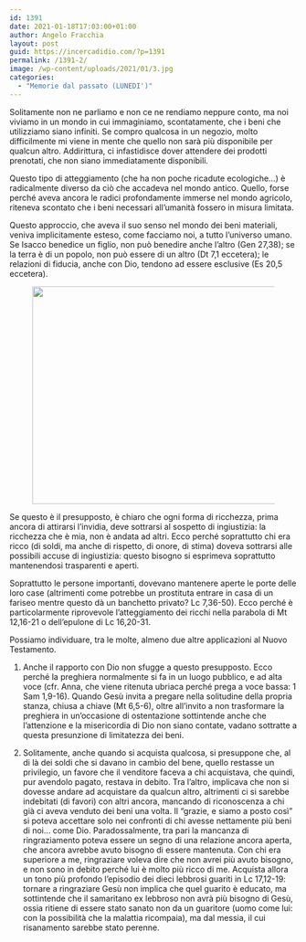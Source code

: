 ```yaml
---
id: 1391
date: 2021-01-18T17:03:00+01:00
author: Angelo Fracchia
layout: post
guid: https://incercadidio.com/?p=1391
permalink: /1391-2/
image: /wp-content/uploads/2021/01/3.jpg
categories:
  - "Memorie dal passato (LUNEDI')"
---
```

Solitamente non ne parliamo e non ce ne rendiamo neppure conto, ma noi viviamo in un mondo in cui immaginiamo, scontatamente, che i beni che utilizziamo siano infiniti. Se compro qualcosa in un negozio, molto difficilmente mi viene in mente che quello non sarà più disponibile per qualcun altro. Addirittura, ci infastidisce dover attendere dei prodotti prenotati, che non siano immediatamente disponibili.

Questo tipo di atteggiamento (che ha non poche ricadute ecologiche&#8230;) è radicalmente diverso da ciò che accadeva nel mondo antico. Quello, forse perché aveva ancora le radici profondamente immerse nel mondo agricolo, riteneva scontato che i beni necessari all’umanità fossero in misura limitata. 

Questo approccio, che aveva il suo senso nel mondo dei beni materiali, veniva implicitamente esteso, come facciamo noi, a tutto l’universo umano. Se Isacco benedice un figlio, non può benedire anche l’altro (Gen 27,38); se la terra è di un popolo, non può essere di un altro (Dt 7,1 eccetera); le relazioni di fiducia, anche con Dio, tendono ad essere esclusive (Es 20,5 eccetera). <figure class="wp-block-image size-large is-resized">

<img src="https://incercadidio.com/wp-content/uploads/2021/01/4.jpg" alt="" class="wp-image-1393" width="806" height="381" srcset="https://incercadidio.com/wp-content/uploads/2021/01/4.jpg 415w, https://incercadidio.com/wp-content/uploads/2021/01/4-300x142.jpg 300w" sizes="(max-width: 806px) 100vw, 806px" /> </figure> 

Se questo è il presupposto, è chiaro che ogni forma di ricchezza, prima ancora di attirarsi l’invidia, deve sottrarsi al sospetto di ingiustizia: la ricchezza che è mia, non è andata ad altri. Ecco perché soprattutto chi era ricco (di soldi, ma anche di rispetto, di onore, di stima) doveva sottrarsi alle possibili accuse di ingiustizia: questo bisogno si esprimeva soprattutto mantenendosi trasparenti e aperti. 

Soprattutto le persone importanti, dovevano mantenere aperte le porte delle loro case (altrimenti come potrebbe un prostituta entrare in casa di un fariseo mentre questo dà un banchetto privato? Lc 7,36-50). Ecco perché è particolarmente riprovevole l’atteggiamento dei ricchi nella parabola di Mt 12,16-21 o dell’epulone di Lc 16,20-31.

Possiamo individuare, tra le molte, almeno due altre applicazioni al Nuovo Testamento.

1) Anche il rapporto con Dio non sfugge a questo presupposto. Ecco perché la preghiera normalmente si fa in un luogo pubblico, e ad alta voce (cfr. Anna, che viene ritenuta ubriaca perché prega a voce bassa: 1 Sam 1,9-16). Quando Gesù invita a pregare nella solitudine della propria stanza, chiusa a chiave (Mt 6,5-6), oltre all’invito a non trasformare la preghiera in un’occasione di ostentazione sottintende anche che l’attenzione e la misericordia di Dio non siano contate, vadano sottratte a questa presunzione di limitatezza dei beni. 

2) Solitamente, anche quando si acquista qualcosa, si presuppone che, al di là dei soldi che si davano in cambio del bene, quello restasse un privilegio, un favore che il venditore faceva a chi acquistava, che quindi, pur avendolo pagato, restava in debito. Tra l’altro, implicava che non si dovesse andare ad acquistare da qualcun altro, altrimenti ci si sarebbe indebitati (di favori) con altri ancora, mancando di riconoscenza a chi già ci aveva venduto dei beni una volta. Il “grazie, e siamo a posto così” si poteva accettare solo nei confronti di chi avesse nettamente più beni di noi&#8230; come Dio. Paradossalmente, tra pari la mancanza di ringraziamento poteva essere un segno di una relazione ancora aperta, che ancora avrebbe avuto bisogno di essere mantenuta. Con chi era superiore a me, ringraziare voleva dire che non avrei più avuto bisogno, e non sono in debito perché lui è molto più ricco di me. Acquista allora un tono più profondo l’episodio dei dieci lebbrosi guariti in Lc 17,12-19: tornare a ringraziare Gesù non implica che quel guarito è educato, ma sottintende che il samaritano ex lebbroso non avrà più bisogno di Gesù, ossia ritiene di essere stato sanato non da un guaritore (uomo come lui: con la possibilità che la malattia ricompaia), ma dal messia, il cui risanamento sarebbe stato perenne.